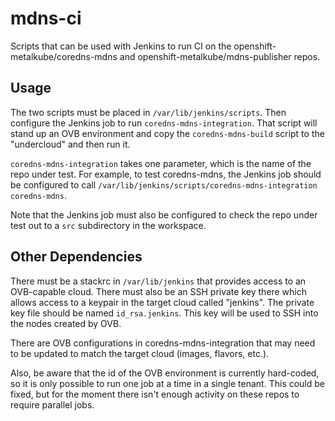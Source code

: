 # mdns-ci

Scripts that can be used with Jenkins to run CI on the openshift-metalkube/coredns-mdns
and openshift-metalkube/mdns-publisher repos.

## Usage

The two scripts must be placed in `/var/lib/jenkins/scripts`. Then configure the Jenkins
job to run `coredns-mdns-integration`. That script will stand up an OVB environment and
copy the `coredns-mdns-build` script to the "undercloud" and then run it.

`coredns-mdns-integration` takes one parameter, which is the name of the repo under
test. For example, to test coredns-mdns, the Jenkins job should be configured to call
`/var/lib/jenkins/scripts/coredns-mdns-integration coredns-mdns`.

Note that the Jenkins job must also be configured to check the repo under test out
to a `src` subdirectory in the workspace.

## Other Dependencies

There must be a stackrc in `/var/lib/jenkins` that provides access to an OVB-capable
cloud. There must also be an SSH private key there which allows access to a keypair
in the target cloud called "jenkins". The private key file should be named
`id_rsa.jenkins`. This key will be used to SSH into the nodes created by OVB.

There are OVB configurations in coredns-mdns-integration that may need to be updated
to match the target cloud (images, flavors, etc.).

Also, be aware that the id of the OVB environment is currently hard-coded, so it is
only possible to run one job at a time in a single tenant. This could be fixed, but
for the moment there isn't enough activity on these repos to require parallel jobs.
